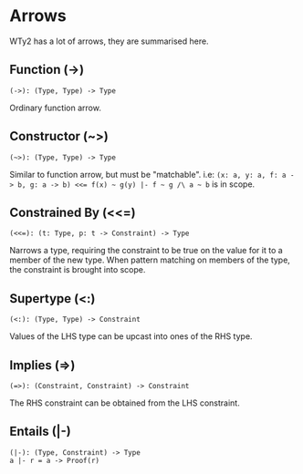 # Arrows

WTy2 has a lot of arrows, they are summarised here.

## Function (->)

```WTy2
(->): (Type, Type) -> Type
```

Ordinary function arrow.

## Constructor (~>)

```WTy2
(~>): (Type, Type) -> Type
```

Similar to function arrow, but must be "matchable". i.e: `(x: a, y: a, f: a -> b, g: a -> b) <<= f(x) ~ g(y) |- f ~ g /\ a ~ b` is in scope.

## Constrained By (<<=)

```WTy2
(<<=): (t: Type, p: t -> Constraint) -> Type
```

Narrows a type, requiring the constraint to be true on the value for it to a member of the new type. When pattern matching on members of the type, the constraint is brought into scope.

## Supertype (<:)

```WTy2
(<:): (Type, Type) -> Constraint
```

Values of the LHS type can be upcast into ones of the RHS type.

## Implies (=>)

```WTy2
(=>): (Constraint, Constraint) -> Constraint
```

The RHS constraint can be obtained from the LHS constraint.

## Entails (|-)

```WTy2
(|-): (Type, Constraint) -> Type
a |- r = a -> Proof(r)
```
